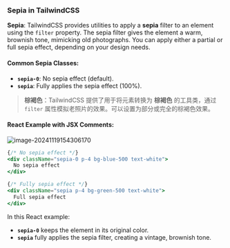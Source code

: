 ### Sepia in TailwindCSS

**Sepia**: TailwindCSS provides utilities to apply a **sepia** filter to an element using the `filter` property. The sepia filter gives the element a warm, brownish tone, mimicking old photographs. You can apply either a partial or full sepia effect, depending on your design needs.

#### Common Sepia Classes:
- **`sepia-0`**: No sepia effect (default).
- **`sepia`**: Fully applies the sepia effect (100%).

> **棕褐色**：TailwindCSS 提供了用于将元素转换为 **棕褐色** 的工具类，通过 `filter` 属性模拟老照片的效果。可以设置为部分或完全的棕褐色效果。

#### React Example with JSX Comments:

![image-20241119154306170](C:\Users\10691\AppData\Roaming\Typora\typora-user-images\image-20241119154306170.png)

```jsx
{/* No sepia effect */}
<div className="sepia-0 p-4 bg-blue-500 text-white">
  No sepia effect
</div>

{/* Fully sepia effect */}
<div className="sepia p-4 bg-green-500 text-white">
  Full sepia effect
</div>
```

In this React example:
- **`sepia-0`** keeps the element in its original color.
- **`sepia`** fully applies the sepia filter, creating a vintage, brownish tone.